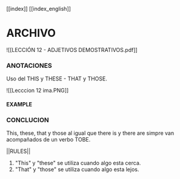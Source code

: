 [[index]]
[[index_english]]


# ARCHIVO
![[LECCIÓN 12 - ADJETIVOS DEMOSTRATIVOS.pdf]]

### ANOTACIONES
Uso del THIS y THESE - THAT y THOSE.

![[Lecccion 12 ima.PNG]]

#### EXAMPLE


### CONCLUCION
This, these, that y those al igual que there is y there are simpre van acompañados de un verbo TOBE.

||RULES||
1. "This" y "these" se utiliza cuando algo esta cerca.
2. "That" y "those" se utiliza cuando algo esta lejos.
